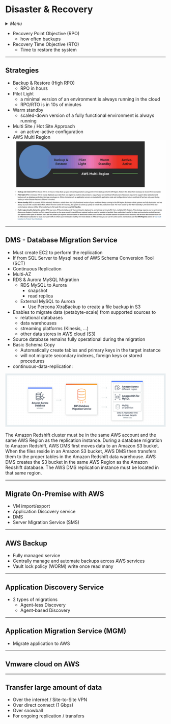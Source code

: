 # Disaster & Recovery

<details>
 <summary><i>Menu</i></summary>

- [Strategies](#strategies)
- [DMS](#dms---database-migration-service)
- [Migrate On-Premise with AWS](#migrate-on-premise-with-aws)
- [AWS Backup](#aws-backup)
- [Application Discovery Service](#disaster--recovery)
- [MGM](#application-migration-service-mgm)
- [Vmware cloud](#vmware-cloud-on-aws)
- [Transfer large amount of data](#transfer-large-amount-of-data)
</details>

- Recovery Point Objective (RPO)
  - how often backups
- Recovery Time Objective (RTO)
  - Time to restore the system

---
## Strategies
- Backup & Restore (High RPO)
  - RPO in hours
- Pilot Light
  - a minimal version of an environment is always running in the cloud
  - RPO/RTO is in 10s of minutes
- Warm standby
  - scaled-down version of a fully functional environment is always running
- Multi Site / Hot Site Approach
  - an active-active configuration
- AWS Multi Region
![recovery strategies](../../images/recovery.jpg)

---
## DMS - Database Migration Service
- Must create EC2 to perform the replication
- If from SQL Server to Mysql need of AWS Schema Conversion Tool (SCT)
- Continuous Replication
- Multi-AZ
- RDS & Aurora MySQL Migration
  - RDS MySQL to Aurora
    - snapshot
    - read replica
  - External MySQL to Aurora
    - Use Percona XtraBackup to create a file backup in S3
- Enables to migrate data (petabyte-scale) from supported sources to
  - relational databases
  - data warehouses
  - streaming platforms (Kinesis, ...)
  - other data stores in AWS cloud (S3)
- Source database remains fully operational during the migration
- Basic Schema Copy
  - Automatically create tables and primary keys in the target instance
  - will not migrate secondary indexes, foreign keys or stored procedures
- continuous-data-replication:

![AWS-DMS_continuous-data-replication](../../images/AWS-DMS_continuous-data-replication.png)

The Amazon Redshift cluster must be in the same AWS account and the same AWS Region as the replication instance. During a database migration to Amazon Redshift, AWS DMS first moves data to an Amazon S3 bucket. When the files reside in an Amazon S3 bucket, AWS DMS then transfers them to the proper tables in the Amazon Redshift data warehouse. AWS DMS creates the S3 bucket in the same AWS Region as the Amazon Redshift database. The AWS DMS replication instance must be located in that same region.

---
## Migrate On-Premise with AWS
- VM import/export
- Application Discovery service
- DMS
- Server Migration Service (SMS)

---
## AWS Backup
- Fully managed service
- Centrally manage and automate backups across AWS services
- Vault lock policy (WORM) write once read many

---
## Application Discovery Service
- 2 types of migrations
  - Agent-less Discovery
  - Agent-based Discovery

---
## Application Migration Service (MGM)
- Migrate application to AWS

---
## Vmware cloud on AWS

---
## Transfer large amount of data
- Over the internet / Site-to-Site VPN
- Over direct connect (1 Gbps)
- Over snowball
- For ongoing replication / transfers
